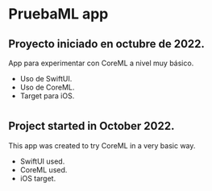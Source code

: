 # PruebaML app

## Proyecto iniciado en octubre de 2022.

App para experimentar con CoreML a nivel muy básico.

* Uso de SwiftUI.
* Uso de CoreML.
* Target para iOS.

#

## Project started in October 2022.

This app was created to try CoreML in a very basic way.

* SwiftUI used.
* CoreML used.
* iOS target.
